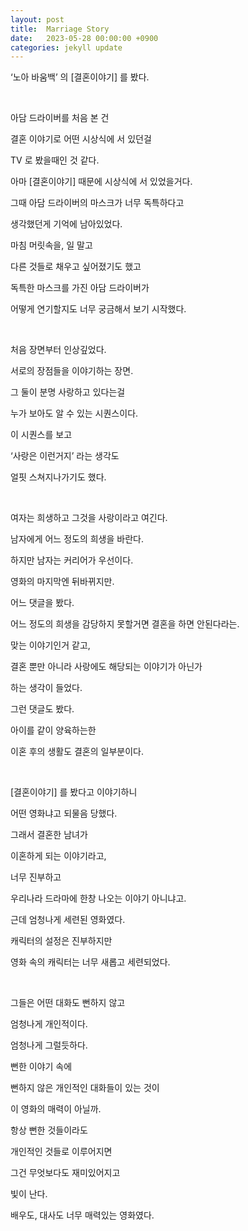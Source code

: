 ```yaml
---
layout: post
title:  Marriage Story
date:   2023-05-28 00:00:00 +0900
categories: jekyll update
---
```


‘노아 바움백’ 의 [결혼이야기] 를 봤다.

&nbsp;&nbsp;&nbsp;
&nbsp;&nbsp;&nbsp;

아담 드라이버를 처음 본 건

결혼 이야기로 어떤 시상식에 서 있던걸

TV 로 봤을때인 것 같다.

아마 [결혼이야기] 때문에 시상식에 서 있었을거다.

그때 아담 드라이버의 마스크가 너무 독특하다고

생각했던게 기억에 남아있었다.

마침 머릿속을, 일 말고

다른 것들로 채우고 싶어졌기도 했고

독특한 마스크를 가진 아담 드라이버가

어떻게 연기할지도 너무 궁금해서 보기 시작했다.

&nbsp;&nbsp;&nbsp;
&nbsp;&nbsp;&nbsp;

처음 장면부터 인상깊었다.

서로의 장점들을 이야기하는 장면.

그 둘이 분명 사랑하고 있다는걸

누가 보아도 알 수 있는 시퀀스이다.

이 시퀀스를 보고

‘사랑은 이런거지’ 라는 생각도

얼핏 스쳐지나가기도 했다.

&nbsp;&nbsp;&nbsp;
&nbsp;&nbsp;&nbsp;

여자는 희생하고 그것을 사랑이라고 여긴다.

남자에게 어느 정도의 희생을 바란다.

하지만 남자는 커리어가 우선이다.

영화의 마지막엔 뒤바뀌지만.

어느 댓글을 봤다.

어느 정도의 희생을 감당하지 못할거면 결혼을 하면 안된다라는.

맞는 이야기인거 같고,

결혼 뿐만 아니라 사랑에도 해당되는 이야기가 아닌가

하는 생각이 들었다.

그런 댓글도 봤다.

아이를 같이 양육하는한

이혼 후의 생활도 결혼의 일부분이다.

&nbsp;&nbsp;&nbsp;
&nbsp;&nbsp;&nbsp;

[결혼이야기] 를 봤다고 이야기하니

어떤 영화냐고 되물음 당했다.

그래서 결혼한 남녀가

이혼하게 되는 이야기라고,

너무 진부하고

우리나라 드라마에 한창 나오는 이야기 아니냐고.

근데 엄청나게 세련된 영화였다.

캐릭터의 설정은 진부하지만

영화 속의 캐릭터는 너무 새롭고 세련되었다.

&nbsp;&nbsp;&nbsp;
&nbsp;&nbsp;&nbsp;

그들은 어떤 대화도 뻔하지 않고

엄청나게 개인적이다.

엄청나게 그럴듯하다.

뻔한 이야기 속에

뻔하지 않은 개인적인 대화들이 있는 것이

이 영화의 매력이 아닐까.

항상 뻔한 것들이라도

개인적인 것들로 이루어지면

그건 무엇보다도 재미있어지고

빛이 난다.

배우도, 대사도 너무 매력있는 영화였다.
